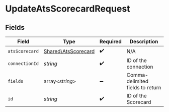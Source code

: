 # UpdateAtsScorecardRequest


## Fields

| Field                                                      | Type                                                       | Required                                                   | Description                                                |
| ---------------------------------------------------------- | ---------------------------------------------------------- | ---------------------------------------------------------- | ---------------------------------------------------------- |
| `atsScorecard`                                             | [Shared\AtsScorecard](../../Models/Shared/AtsScorecard.md) | :heavy_check_mark:                                         | N/A                                                        |
| `connectionId`                                             | *string*                                                   | :heavy_check_mark:                                         | ID of the connection                                       |
| `fields`                                                   | array<*string*>                                            | :heavy_minus_sign:                                         | Comma-delimited fields to return                           |
| `id`                                                       | *string*                                                   | :heavy_check_mark:                                         | ID of the Scorecard                                        |